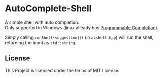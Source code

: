 # AutoComplete-Shell
A simple shell with auto completion.  
Only supported in Windows (linux already has [Programmable Completion](http://www.gnu.org/software/bash/manual/bash.html#Programmable-Completion)).

Simply calling `runShell(suggestion[])` (in `acshell.hpp`) will run the shell, returning the input as `std::string`.

## License
This Project is licensed under the terms of MIT License.
